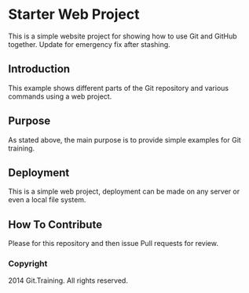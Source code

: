 # Starter Web Project
This is a simple website project for showing how to use Git and GitHub together.  Update for emergency fix after stashing.
## Introduction
This example shows different parts of the Git repository and various commands using a web project.

## Purpose

As stated above, the main purpose is to provide simple examples for Git training.
## Deployment
This is a simple web project, deployment can be made on any server or even a local file system.
## How To Contribute

Please for this repository and then issue Pull requests for review.

### Copyright

2014 Git.Training. All rights reserved.